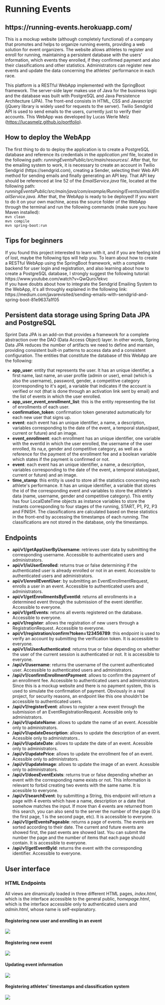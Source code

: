 <h1>Running Events</h1>
<h2>https://running-events.herokuapp.com/</h2>
<p>This is a mockup website (although completely functional) of a company that promotes and helps to organize running events, providing a web solution for event organizers. The website allows athletes to register and enroll for running, maintaining a persistent database with the users' information, which events they enrolled, if they confirmed payment and also their classifications and other statistics. Administrators can register new events and update the data concerning the athletes' performance in each race.

This platform is a RESTful WebApp implemented with the SpringBoot framework. The server-side layer makes use of Java for the business logic and the database was built with PostgreSQL and Java Persistence Architecture (JPA). The front-end consists in HTML, CSS and Javascript (jQuery library is widely used for requests to the server). Twilio Sendgrid API is used to send emails to the users, currently just to verify their accounts. This WebApp was developed by Lucas Werle Melz (https://lucasmelz.github.io/portfolio).</p>

<h2>How to deploy the WebApp</h2>
<p>The first thing to do to deploy the application is to create a PostgreSQL database and reference its credentials in the <i>application.yml</i> file, located in the following path: <i>runningEventsPublic/src/main/resources/</i>. After that, for the emailing system to work, it is necessary to create an account in Twilio Sendgrid (https://sendgrid.com), creating a Sender, selecting their Web API method for sending emails and finally generating an API key. That API key should be referenced at line 52 of the <i>EmailService.java</i> file, located at the following path: <i>runningEventsPublic/src/main/java/com/example/Running/Events/email/EmailService.java</i>. After that, the WebApp is ready to be deployed! If you want to do it on your own machine, acess the source folder of the WebApp through the terminal and run the following commands (make sure you have Maven installed):<br>
  <code>mvn clean</code><br>
  <code>mvn compile</code><br>
  <code>mvn spring-boot:run</code><br>
</p>

<h2>Tips for beginners</h2>
<p>If you found this project interested to learn with it, and if you are feeling kind of lost, maybe the following tips will help you. To learn about how to create a RESTful WebApp using the SpringBoot framework, with a complete backend for user login and registration, and also learning about how to create a PostgreSQL database, I strongly suggest the following tutorial:<br>
https://www.youtube.com/watch?v=QwQuro7ekvc <br>
If you have doubts about how to integrate the Sendgrid Emailing System to the WebApp, it's all throughly explained in the following link:<br>
https://medium.com/javarevisited/sending-emails-with-sendgrid-and-spring-boot-81e9637a1f05
</p>

<h2>Persistent data storage using Spring Data JPA and PostgreSQL</h2>
<p>
  Sprint Data JPA is an add-on that provides a framework for a complete abstraction over the DAO (Data Access Object) layer.
  In other words, Spring Data JPA reduces the number of artifacts we need to define and mantain, providing consistent built-in
  patterns to access data and a consistent configuration. The entities that constitute the database of this WebApp are the following:
  <ul> 
    <li><b>app_user</b>: entity that represents the user. It has an unique identifier, a first name, last name, an user profile (admin or user),
    email (which is also the username), password, gender, a competitive category (corresponding to it's age), a variable that indicates if the
    account is verified or not (that is done through an activation link sent by email) and the list of events in which the user enrolled.</li>
    <li><b>app_user_event_enrollment_list</b>: this is the entity representing the list of enrollments of each user. </li>
    <li><b>confirmation_token</b>: confirmation token generated automatically for each new user that signs up. </li>
    <li><b>event</b>: each event has an unique identifier, a name, a description, variables corresponding to the date of the event, a temporal
      status(past, current or future) and an image. </li>
    <li><b>event_enrollment</b>: each enrollment has an unique identifier, one variable with the eventId in which the user enrolled, the username
    of the user enrolled, its na,e, gender and competitive category, as well as a reference for the payment of the enrollment fee and a boolean
    variable which states if the payment is confirmed or not.</li>
    <li><b>event</b>: each event has an unique identifier, a name, a description, variables corresponding to the date of the event, a temporal
      status(past, current or future) and an image. </li>
    <li><b>time_stamp</b>: this entity is used to store all the statistics concerning each athlete's performance. It has an unique identifier, a variable that stores the id of the corresponding event and variables to store the athlete's data (name, username, gender and competitive category). This entity has four LocalDateTime objects as instance variables to store the instants corresponding to four stages of the running, START, P1, P2, P3 and FINISH. The classifications are calculated based on these statistics in the front-end by accessing the timestamps of each running. The classifications are not stored in the database, only the timestamps.</li>
</ul>
 </p>
 <h2>Endpoints</h2>
 <p>
  <ul>
    <li><b>api/v1/getAppUserByUsername</b>: retrieves user data by submitting the corresponding username. Accessible to authenticated users and administrators.  </li>
    <li><b>api/v1/isUserEnrolled</b>: returns true or false determining if the authenticated user is already enrolled or not in an event. Accessible to authenticated users and administrators. </li>
    <li><b>api/v1/enrollEventUser</b>: by submitting an EventEnrollmentRequest, enrolls a user in an event. Accessible to authenticated users and administrators. </li>
    <li><b>api/v1/getEnrollmentsByEventId</b>: returns all enrollments in a determined event through the submission of the event identifier. Accessible to everyone.</li>
    <li><b>api/v1/getEvents</b>: returns all events registered on the database. Accessible to everyone. </li>
    <li><b>api/v1/register</b>: allows the registration of new users through a RegistrationRequest. Accessible to everyone. </li>
    <li><b>api/v1/registration/confirm?token=123456789</b>: this endpoint is used to verify an account by submitting the verification token. It is accessible to everyone. </li>
    <li><b>api/v1/isUserAuthenticated</b>: returns true or false depending on whether the user of the current session is authenticated or not. It is accessible to everyone.</li>
<li><b>/api/v1/username</b>: returns the username of the current authenticated user. Accessible to authenticated users and administrators.</li>
<li><b>/api/v1/confirmEnrollmentPayment</b>: allows to confirm the payment of an enrollment fee. Accessible to authenticated users and administrators. Since this is a mockup website and there is no payment system, this is used to simulate the confirmation of payment. Obviously in a real project, for security reasons, an endpoint like this one shouldn't be accessible to authenticated users.</li>
 <li><b>/api/v1/registerEvent</b>: allows to register a new event through the submission of an EventRegistrationRequest. Acessible only to administrators.</li>
 <li><b>/api/v1/updateName</b>: allows to update the name of an event. Acessible only to administrators.</li>
 <li><b>/api/v1/updateDescription</b>: allows to update the description of an event. Acessible only to administrators..</li>
 <li><b>/api/v1/updateDate</b>: allows to update the date of an event. Acessible only to administrators.</li>
 <li><b>/api/v1/updatePrice</b>: allows to update the enrollment fee of an event. Acessible only to administrators.</li>
 <li><b>/api/v1/updateImage</b>: allows to update the image of an event. Acessible only to administrators.</li>
 <li><b>/api/v1/doesEventExists</b>: returns true or false depending whether an event with the corresponding name exists or not. This information is relevant to forbid creating two events with the same name. It is acessible to everyone.</li>
 <li><b>/api/v1/searchEvent</b>: by submitting a String, this endpoint will return a page with 4 events which have a name, description or a date that somehow matches the input. If more than 4 events are returned from this search, you can also send to the server the number of the page (0 is the first page, 1 is the second page, etc). It is accessible to everyone.</li>
 <li><b>/api/v1/getEventsPageable</b>: returns a page of events. The events are sorted according to their date. The current and future events are showed first, the past events are showed last. You can submit the number the page and the number of items that each page should contain. It is accessible to everyone.</li>
 <li><b>/api/v1/getEventById</b>: returns the event with the corresponding identifier. Accessible to everyone.</li>
  </ul>
 </p>

<h2>User interface</h2>
<h3>HTML Endpoints</h3>
<p>All views are dinamically loaded in three different HTML pages, <i>index.html</i>, which is the interface accessible to the general public, <i>homepage.html</i>, which is the interface accessible only to authenticated users and <i>admin.html</i>, whose name is self-explanatory.</p>
<h4>Registering new user and enrolling in an event</h4>
<img src="readMeImages/registeringUser_enrolling.gif">
<h4>Registering new event</h4>
<img src="readMeImages/registerEvent.gif">
<h4>Updating event information</h4>
<img src="readMeImages/updateInfo.gif">
<h4>Registering athletes' timestamps and classification system</h4>
<img src="readMeImages/classifications.gif">
